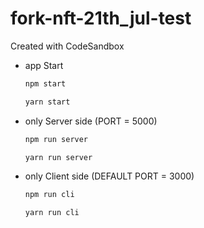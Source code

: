 fork-nft-21th_jul-test
===================

Created with CodeSandbox

- app Start

    ```javascript
    npm start
    ```

    ```javascript
    yarn start
    ```

- only Server side (PORT = 5000)

    ```javascript
    npm run server
    ```

    ```javascript
    yarn run server
    ```

- only Client side (DEFAULT PORT = 3000)
 
    ```javascript
    npm run cli
    ```
 
    ```javascript
    yarn run cli
    ```